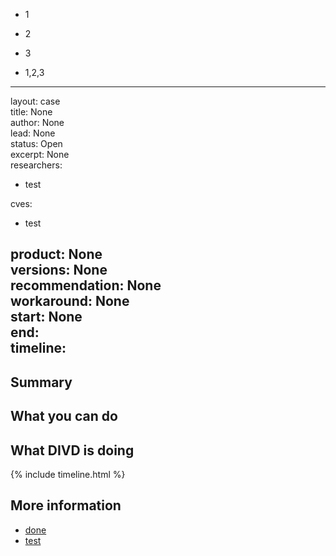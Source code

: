 



- 1
- 2
- 3

- 1,2,3
  
---  
layout: case  
title: None  
author: None  
lead: None  
status: Open  
excerpt: None  
researchers:
- test
  
cves:
- test
  
product: None  
versions: None  
recommendation: None  
workaround: None  
start: None  
end:  
timeline:  
---
## Summary



## What you can do



## What DIVD is doing


  
{% include timeline.html %}
## More information
  
* [done](done)  
* [test](test)